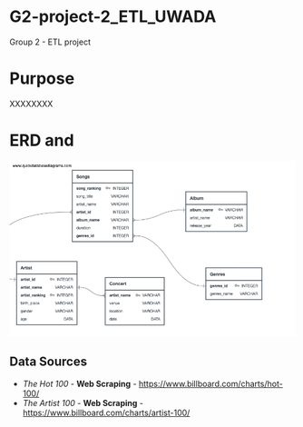 # G2-project-2_ETL_UWADA
Group 2 - ETL project

# Purpose
XXXXXXXX

# ERD and 
![test](https://github.com/P219-C/G2-project-2_ETL_UWADA/blob/Oksana/ERD/QuickDBD-export.png)

## Data Sources
- *The Hot 100* - **Web Scraping** - https://www.billboard.com/charts/hot-100/
- *The Artist 100* - **Web Scraping** - https://www.billboard.com/charts/artist-100/
